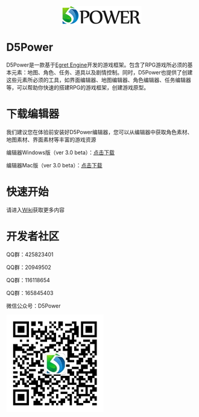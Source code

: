 <p align="center">
    <img src="./docs/logo.png"/>
</p>

# D5Power
D5Power是一款基于[Egret Engine](http://www.egret.com)开发的游戏框架。包含了RPG游戏所必须的基本元素：地图、角色、任务、道具以及剧情控制。同时，D5Power也提供了创建这些元素所必须的工具，如界面编辑器、地图编辑器、角色编辑器、任务编辑器等，可以帮助你快速的搭建RPG的游戏框架，创建游戏原型。

# 下载编辑器
我们建议您在体验前安装好D5Power编辑器，您可以从编辑器中获取角色素材、地图素材、界面素材等丰富的游戏资源

编辑器Windows版（ver 3.0 beta）：[点击下载](http://www.d5power.com/download/editor_win.zip)

编辑器Mac版（ver 3.0 beta）：[点击下载](http://www.d5power.com/download/editor_mac.zip)

# 快速开始

请进入[Wiki](https://github.com/D5PowerStudio/D5Power/wiki)获取更多内容

# 开发者社区

QQ群：425823401

QQ群：20949502

QQ群：116118654

QQ群：165845403


微信公众号：D5Power

<img src="./docs/qcode.png"/>
